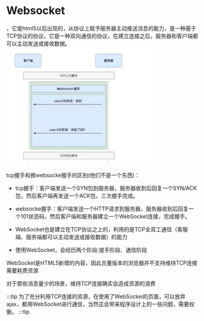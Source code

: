 # Websocket

，它是html5以后出现的，从协议上赋予服务器主动推送消息的能力，是一种基于TCP协议的协议，它是一种双向通信的协议，在建立连接之后，服务器和客户端都可以主动发送或接收数据。
![Websocket](./img/websocket.png)

tcp握手和微websocke握手的区别(他们不是一个东西)：

* tcp握手：客户端发送一个SYN包到服务器，服务器收到后回复一个SYN/ACK包，然后客户端再发送一个ACK包，三次握手完成。
* websocke握手：客户端发送一个HTTP请求到服务器，服务器收到后回复一个101状态码，然后客户端和服务器建立一个WebSocket连接，完成握手。

* WebSocket也是建立在TCP协议之上的，利用的是TCP全双工通信（客服端、服务端都可以主动发送或接收数据）的能力
* 使用WebSocket，会经历两个阶段:提手阶段、通信阶段

WebSocket是HTML5新增的内容，因此古董版本的浏览器并不支持维持TCP连接需要耗费资源

对于那些消息量少的场景，维持TCP连接确实会造成资源的浪费

:::tip
为了充分利用TCP连接的资源，在使用了WebSockei的页面，可以放弃ajax，都用WebSocket进行通信，当然这会带来程序设计上的一些问题，需要权衡。
:::tip
